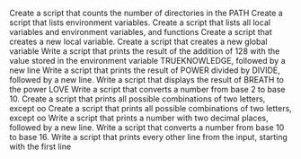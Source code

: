 Create a script that counts the number of directories in the PATH Create a script that lists environment variables. Create a script that lists all local variables and environment variables, and functions Create a script that creates a new local variable. Create a script that creates a new global variable Write a script that prints the result of the addition of 128 with the value stored in the environment variable TRUEKNOWLEDGE, followed by a new line Write a script that prints the result of POWER divided by DIVIDE, followed by a new line. Write a script that displays the result of BREATH to the power LOVE Write a script that converts a number from base 2 to base 10. Create a script that prints all possible combinations of two letters, except oo Create a script that prints all possible combinations of two letters, except oo Write a script that prints a number with two decimal places, followed by a new line. Write a script that converts a number from base 10 to base 16. Write a script that prints every other line from the input, starting with the first line
